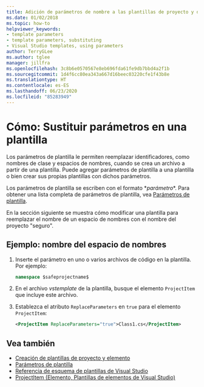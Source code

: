 ```yaml
---
title: Adición de parámetros de nombre a las plantillas de proyecto y de elemento
ms.date: 01/02/2018
ms.topic: how-to
helpviewer_keywords:
- template parameters
- template parameters, substituting
- Visual Studio templates, using parameters
author: TerryGLee
ms.author: tglee
manager: jillfra
ms.openlocfilehash: 3c8b6e0570567e8eb696fda61fe9db7bbd4a2f1b
ms.sourcegitcommit: 1d4f6cc80ea343a667d16beec03220cfe1f43b8e
ms.translationtype: HT
ms.contentlocale: es-ES
ms.lasthandoff: 06/23/2020
ms.locfileid: "85283949"
---
```

# <a name="how-to-substitute-parameters-in-a-template"></a>Cómo: Sustituir parámetros en una plantilla

Los parámetros de plantilla le permiten reemplazar identificadores, como nombres de clase y espacios de nombres, cuando se crea un archivo a partir de una plantilla. Puede agregar parámetros de plantilla a una plantilla o bien crear sus propias plantillas con dichos parámetros.

Los parámetros de plantilla se escriben con el formato $*parámetro*$. Para obtener una lista completa de parámetros de plantilla, vea [Parámetros de plantilla](../ide/template-parameters.md).

En la sección siguiente se muestra cómo modificar una plantilla para reemplazar el nombre de un espacio de nombres con el nombre del proyecto "seguro".

## <a name="example---namespace-name"></a>Ejemplo: nombre del espacio de nombres

1. Inserte el parámetro en uno o varios archivos de código en la plantilla. Por ejemplo:

    ```csharp
    namespace $safeprojectname$
    ```

1. En el archivo *vstemplate* de la plantilla, busque el elemento `ProjectItem` que incluye este archivo.

1. Establezca el atributo `ReplaceParameters` en `true` para el elemento `ProjectItem`:

    ```xml
    <ProjectItem ReplaceParameters="true">Class1.cs</ProjectItem>
    ```

## <a name="see-also"></a>Vea también

- [Creación de plantillas de proyecto y elemento](../ide/creating-project-and-item-templates.md)
- [Parámetros de plantilla](../ide/template-parameters.md)
- [Referencia de esquema de plantillas de Visual Studio](../extensibility/visual-studio-template-schema-reference.md)
- [ProjectItem (Elemento, Plantillas de elementos de Visual Studio)](../extensibility/projectitem-element-visual-studio-item-templates.md)
